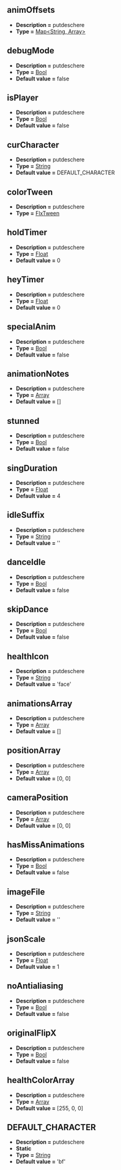 ## animOffsets
* **Description =** putdeschere
* **Type =** [Map<String, Array<Dynamic>>](https://api.haxeflixel.com/Map.html)

## debugMode
* **Description =** putdeschere
* **Type =** [Bool](https://api.haxeflixel.com/Bool.html)
* **Default value =** false

## isPlayer
* **Description =** putdeschere
* **Type =** [Bool](https://api.haxeflixel.com/Bool.html)
* **Default value =** false

## curCharacter
* **Description =** putdeschere
* **Type =** [String](https://api.haxeflixel.com/String.html)
* **Default value =** DEFAULT_CHARACTER

## colorTween
* **Description =** putdeschere
* **Type =** [FlxTween](https://api.haxeflixel.com/flixel/tweens/FlxTween.html)

## holdTimer
* **Description =** putdeschere
* **Type =** [Float](https://api.haxeflixel.com/Float.html)
* **Default value =** 0

## heyTimer
* **Description =** putdeschere
* **Type =** [Float](https://api.haxeflixel.com/Float.html)
* **Default value =** 0

## specialAnim
* **Description =** putdeschere
* **Type =** [Bool](https://api.haxeflixel.com/Bool.html)
* **Default value =** false

## animationNotes
* **Description =** putdeschere
* **Type =** [Array<Dynamic>](https://api.haxeflixel.com/Array.html)
* **Default value =** []

## stunned
* **Description =** putdeschere
* **Type =** [Bool](https://api.haxeflixel.com/Bool.html)
* **Default value =** false

## singDuration
* **Description =** putdeschere
* **Type =** [Float](https://api.haxeflixel.com/Float.html)
* **Default value =** 4

## idleSuffix
* **Description =** putdeschere
* **Type =** [String](https://api.haxeflixel.com/String.html)
* **Default value =** ''

## danceIdle
* **Description =** putdeschere
* **Type =** [Bool](https://api.haxeflixel.com/Bool.html)
* **Default value =** false

## skipDance
* **Description =** putdeschere
* **Type =** [Bool](https://api.haxeflixel.com/Bool.html)
* **Default value =** false

## healthIcon
* **Description =** putdeschere
* **Type =** [String](https://api.haxeflixel.com/String.html)
* **Default value =** 'face'

## animationsArray
* **Description =** putdeschere
* **Type =** [Array<AnimArray>](https://api.haxeflixel.com/Array.html)
* **Default value =** []

## positionArray
* **Description =** putdeschere
* **Type =** [Array<Float>](https://api.haxeflixel.com/Array.html)
* **Default value =** [0, 0]

## cameraPosition
* **Description =** putdeschere
* **Type =** [Array<Float>](https://api.haxeflixel.com/Array.html)
* **Default value =** [0, 0]

## hasMissAnimations
* **Description =** putdeschere
* **Type =** [Bool](https://api.haxeflixel.com/Bool.html)
* **Default value =** false

## imageFile
* **Description =** putdeschere
* **Type =** [String](https://api.haxeflixel.com/String.html)
* **Default value =** ''

## jsonScale
* **Description =** putdeschere
* **Type =** [Float](https://api.haxeflixel.com/Float.html)
* **Default value =** 1

## noAntialiasing
* **Description =** putdeschere
* **Type =** [Bool](https://api.haxeflixel.com/Bool.html)
* **Default value =** false

## originalFlipX
* **Description =** putdeschere
* **Type =** [Bool](https://api.haxeflixel.com/Bool.html)
* **Default value =** false

## healthColorArray
* **Description =** putdeschere
* **Type =** [Array<Int>](https://api.haxeflixel.com/Array.html)
* **Default value =** [255, 0, 0]

## DEFAULT_CHARACTER
* **Description =** putdeschere
* **Static**
* **Type =** [String](https://api.haxeflixel.com/String.html)
* **Default value =** 'bf'

